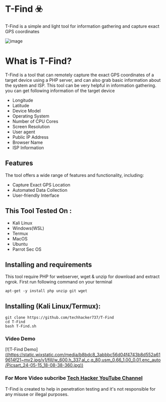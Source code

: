 # T-Find ☣️

T-Find is a simple and light tool for information gathering and capture exact GPS coordinates

![image](https://static.wixstatic.com/media/b8bdc8_3abbbc56d04f4743b8d552a619614f21~mv2.jpg/v1/fill/w_600,h_337,al_c,q_80,usm_0.66_1.00_0.01,enc_auto/Picsart_24-05-15_18-08-38-360.jpg)

# What is T-Find?
<p>T-Find is a tool that can remotely capture the exact GPS coordinates of a target device using a PHP server, and can also grab basic information about the system and ISP. This tool can be very helpful in information gathering. you can get following information of the target device</p>
<ul>
  <li>Longitude</li>
  <li>Latitude</li>
  <li>Device Model</li>
  <li>Operating System</li>
  <li>Number of CPU Cores</li>
  <li>Screen Resolution</li>
  <li>User agent</li>
  <li>Public IP Address</li>
  <li>Browser Name</li>
  <li>ISP Information</li>
</ul>

## Features
  <p>The tool offers a wide range of features and functionality, including:</p>
    <ul>
  <li>Capture Exact GPS Location</li>
  <li>Automated Data Collection</li>
   <li>User-friendly Interface</li>
</ul>

## This Tool Tested On :
<ul>
  <li>Kali Linux</li>
  <li>Windows(WSL)</li>
  <li>Termux</li>
  <li>MacOS</li>
  <li>Ubuntu</li>
  <li>Parrot Sec OS</li>
</ul>

## Installing and requirements
<p>This tool require PHP for webserver, wget & unzip for download and extract ngrok. First run following command on your terminal</p>

```
apt-get -y install php unzip git wget
```

## Installing (Kali Linux/Termux):

```
git clone https://github.com/techhacker737/T-Find 
cd T-Find
bash T-Find.sh
```

### Video Demo
[![T-Find Demo][((https://static.wixstatic.com/media/b8bdc8_3abbbc56d04f4743b8d552a619614f21~mv2.jpg/v1/fill/w_600,h_337,al_c,q_80,usm_0.66_1.00_0.01,enc_auto/Picsart_24-05-15_18-08-38-360.jpg))](https://youtu.be/BR33UiDZJn8)

### For More Video subcribe <a href="http://youtube.com/techhacker7">Tech Hacker YouTube Channel</a>
<p>T-Find is created to help in penetration testing and it's not responsible for any misuse or illegal purposes.</p>

